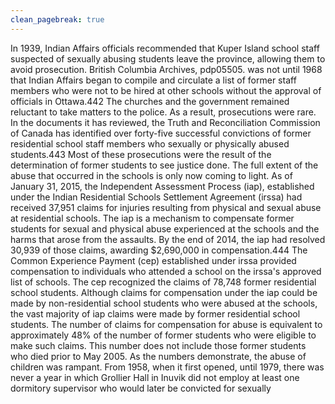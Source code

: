 ```yaml
---
clean_pagebreak: true
---
```


In 1939, Indian Affairs officials recommended that Kuper Island school staff suspected of sexually abusing students leave the province, allowing them to avoid prosecution. British Columbia Archives, pdp05505.
was not until 1968 that Indian Affairs began to compile and circulate a list of former staff members who were not to be hired at other schools without the approval of officials in Ottawa.442 The churches and the government remained reluctant to take matters to the police. As a result, prosecutions were rare.
In the documents it has reviewed, the Truth and Reconciliation Commission of Canada has identified over forty-five successful convictions of former residential school staff members who sexually or physically abused students.443 Most of these prosecutions were the result of the determination of former students to see justice done.
The full extent of the abuse that occurred in the schools is only now coming to light. As of January 31, 2015, the Independent Assessment Process (iap), established under the Indian Residential Schools Settlement Agreement (irssa) had received 37,951 claims for injuries resulting from physical and sexual abuse at residential schools. The iap is a mechanism to compensate former students for sexual and physical abuse experienced at the schools and the harms that arose from the assaults. By the end of 2014, the iap had resolved 30,939 of those claims, awarding $2,690,000 in compensation.444 The Common Experience Payment (cep) established under irssa provided compensation to individuals who attended a school on the irssa's approved list of schools. The cep recognized the claims of 78,748 former residential school students. Although claims for compensation under the iap could be made by non-residential school students who were abused at the schools, the vast majority of iap claims were made by former residential school students. The number of claims for compensation for abuse is equivalent to approximately 48% of the number of former students who were eligible to make such claims. This number does not include those former students who died prior to May 2005.
As the numbers demonstrate, the abuse of children was rampant. From 1958, when it first opened, until 1979, there was never a year in which Grollier Hall in Inuvik did not employ at least one dormitory supervisor who would later be convicted for sexually
